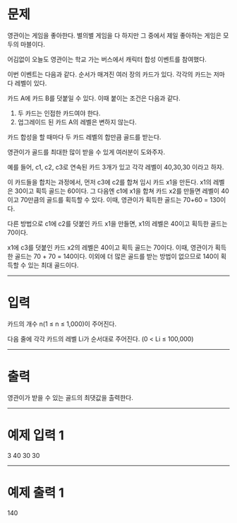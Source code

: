# 문제

영관이는 게임을 좋아한다. 별의별 게임을 다 하지만 그 중에서 제일 좋아하는 게임은 모두의 마블이다.

어김없이 오늘도 영관이는 학교 가는 버스에서 캐릭터 합성 이벤트를 참여했다.

이번 이벤트는 다음과 같다. 순서가 매겨진 여러 장의 카드가 있다. 각각의 카드는 저마다 레벨이 있다.

카드 A에 카드 B를 덧붙일 수 있다. 이때 붙이는 조건은 다음과 같다.

1. 두 카드는 인접한 카드여야 한다.
2. 업그레이드 된 카드 A의 레벨은 변하지 않는다.

카드 합성을 할 때마다 두 카드 레벨의 합만큼 골드를 받는다.

영관이가 골드를 최대한 많이 받을 수 있게 여러분이 도와주자.

예를 들어, c1, c2, c3로 연속된 카드 3개가 있고 각각 레벨이 40,30,30 이라고 하자.

이 카드들을 합치는 과정에서, 먼저 c3에 c2를 합쳐 임시 카드 x1을 만든다. x1의 레벨은 30이고 획득 골드는 60이다. 그 다음엔 c1에 x1을 합쳐 카드 x2를 만들면 레벨이 40이고 70만큼의 골드를 획득할 수 있다. 이때, 영관이가 획득한 골드는 70+60 = 130이다.

다른 방법으로 c1에 c2를 덧붙인 카드 x1을 만들면, x1의 레벨은 40이고 획득한 골드는 70이다.

x1에 c3를 덧붙인 카드 x2의 레벨은 40이고 획득 골드는 70이다. 이때, 영관이가 획득한 골드는 70 + 70 = 140이다. 이외에 더 많은 골드를 받는 방법이 없으므로 140이 획득할 수 있는 최대 골드이다.

---

# 입력

카드의 개수 n(1 ≤ n ≤ 1,000)이 주어진다.

다음 줄에 각각 카드의 레벨 Li가 순서대로 주어진다. (0 < Li ≤ 100,000)

---

# 출력

영관이가 받을 수 있는 골드의 최댓값을 출력한다.

---

# 예제 입력 1

3
40 30 30

---

# 예제 출력 1

140